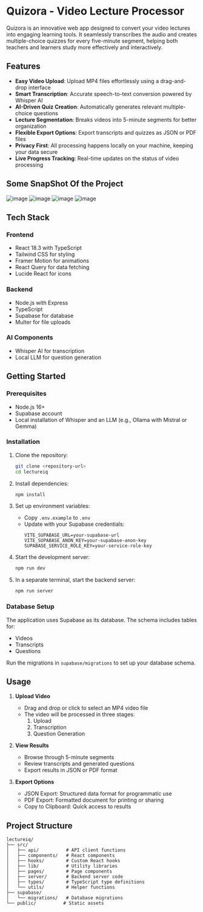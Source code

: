 # Quizora - Video Lecture Processor

Quizora is an innovative web app designed to convert your video lectures into engaging learning tools. It seamlessly transcribes the audio and creates multiple-choice quizzes for every five-minute segment, helping both teachers and learners study more effectively and interactively.

## Features
- **Easy Video Upload**: Upload MP4 files effortlessly using a drag-and-drop interface  
- **Smart Transcription**: Accurate speech-to-text conversion powered by Whisper AI  
- **AI-Driven Quiz Creation**: Automatically generates relevant multiple-choice questions  
- **Lecture Segmentation**: Breaks videos into 5-minute segments for better organization  
- **Flexible Export Options**: Export transcripts and quizzes as JSON or PDF files  
- **Privacy First**: All processing happens locally on your machine, keeping your data secure  
- **Live Progress Tracking**: Real-time updates on the status of video processing 


## Some SnapShot Of the Project
![image](https://github.com/user-attachments/assets/f30980f6-9a9d-4b46-86a2-3864373ac06f)
![image](https://github.com/user-attachments/assets/271249ba-96f5-42ce-b2a6-e1b7a3953da5)
![image](https://github.com/user-attachments/assets/b9e0ed99-69cb-48d1-bd99-e2c8b1e6aa5d)
![image](https://github.com/user-attachments/assets/cc8e360a-8adb-4ebf-b9c3-513278e0e9a5)









## Tech Stack

### Frontend
- React 18.3 with TypeScript
- Tailwind CSS for styling
- Framer Motion for animations
- React Query for data fetching
- Lucide React for icons

### Backend
- Node.js with Express
- TypeScript
- Supabase for database
- Multer for file uploads

### AI Components
- Whisper AI for transcription
- Local LLM for question generation

## Getting Started

### Prerequisites
- Node.js 16+
- Supabase account
- Local installation of Whisper and an LLM (e.g., Ollama with Mistral or Gemma)

### Installation

1. Clone the repository:
   ```bash
   git clone <repository-url>
   cd lectureiq
   ```

2. Install dependencies:
   ```bash
   npm install
   ```

3. Set up environment variables:
   - Copy `.env.example` to `.env`
   - Update with your Supabase credentials:
     ```
     VITE_SUPABASE_URL=your-supabase-url
     VITE_SUPABASE_ANON_KEY=your-supabase-anon-key
     SUPABASE_SERVICE_ROLE_KEY=your-service-role-key
     ```

4. Start the development server:
   ```bash
   npm run dev
   ```

5. In a separate terminal, start the backend server:
   ```bash
   npm run server
   ```

### Database Setup

The application uses Supabase as its database. The schema includes tables for:
- Videos
- Transcripts
- Questions

Run the migrations in `supabase/migrations` to set up your database schema.

## Usage

1. **Upload Video**
   - Drag and drop or click to select an MP4 video file
   - The video will be processed in three stages:
     1. Upload
     2. Transcription
     3. Question Generation

2. **View Results**
   - Browse through 5-minute segments
   - Review transcripts and generated questions
   - Export results in JSON or PDF format

3. **Export Options**
   - JSON Export: Structured data format for programmatic use
   - PDF Export: Formatted document for printing or sharing
   - Copy to Clipboard: Quick access to results

## Project Structure

```
lectureiq/
├── src/
│   ├── api/          # API client functions
│   ├── components/   # React components
│   ├── hooks/        # Custom React hooks
│   ├── lib/          # Utility libraries
│   ├── pages/        # Page components
│   ├── server/       # Backend server code
│   ├── types/        # TypeScript type definitions
│   └── utils/        # Helper functions
├── supabase/
│   └── migrations/   # Database migrations
└── public/          # Static assets
```
